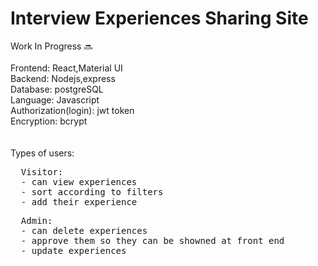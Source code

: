 # Interview Experiences Sharing Site

Work In Progress :soon:<br/><br/>
Frontend: React,Material UI<br/>
Backend: Nodejs,express<br/>
Database: postgreSQL<br/>
Language: Javascript<br/>
Authorization(login): jwt token<br/>
Encryption: bcrypt<br/>
<br/>
<br/>
Types of users:<br/>

<pre>
  Visitor:
  - can view experiences
  - sort according to filters
  - add their experience
</pre>

<pre>
  Admin:
  - can delete experiences
  - approve them so they can be showned at front end
  - update experiences
</pre>
